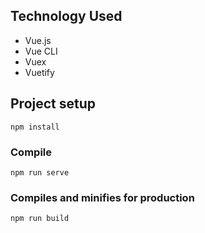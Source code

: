 ## Technology Used

* Vue.js
* Vue CLI
* Vuex
* Vuetify


## Project setup
```
npm install
```

### Compile
```
npm run serve
```

### Compiles and minifies for production
```
npm run build
```


```
